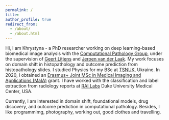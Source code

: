 ```yaml
---
permalink: /
title: 
author_profile: true
redirect_from: 
  - /about/
  - /about.html
---
```



Hi, I am Khrystyna - a PhD researcher working on deep learning-based biomedical image analysis with the [Computational Pathology Group](https://www.computationalpathologygroup.eu/), under the supervision of [Geert Litjens](https://geertlitjens.nl/) and [Jeroen van der Laak](https://www.computationalpathologygroup.eu/members/jeroen-van-der-laak/). My work focuses on domain shift in histopathology and outcome prediction from histopathology slides. I studied Physics for my BSc at [TSNUK](https://en.wikipedia.org/wiki/Taras_Shevchenko_National_University_of_Kyiv), Ukraine. In 2020, I obtained an [Erasmus+ Joint MSc in Medical Imaging and Applications (MaIA)](https://maiamaster.udg.edu/) grant. I have worked with the classification and label extraction from radiology reports at [RAI Labs](https://sites.duke.edu/railabs/) Duke University Medical Center, USA.

Currently, I am interested in domain shift, foundational models, drug discovery, and outcome prediction in computational pathology. Besides, I like programmimg, photography, working out, good clothes and travelling.


